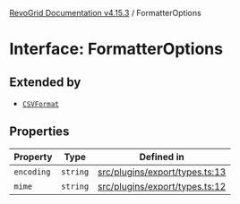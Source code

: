 [RevoGrid Documentation v4.15.3](README.md) / FormatterOptions

# Interface: FormatterOptions

## Extended by

- [`CSVFormat`](Interface.CSVFormat.md)

## Properties

| Property | Type | Defined in |
| ------ | ------ | ------ |
| `encoding` | `string` | [src/plugins/export/types.ts:13](https://github.com/revolist/revogrid/blob/0f25b4576d7b148a35319cded1f6d62c5f4ebd98/src/plugins/export/types.ts#L13) |
| `mime` | `string` | [src/plugins/export/types.ts:12](https://github.com/revolist/revogrid/blob/0f25b4576d7b148a35319cded1f6d62c5f4ebd98/src/plugins/export/types.ts#L12) |
